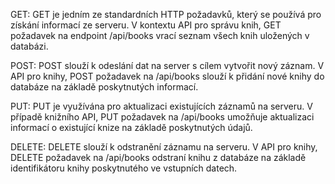 GET: GET je jedním ze standardních HTTP požadavků, který se používá pro získání informací ze serveru. V kontextu API pro správu knih, GET požadavek na endpoint /api/books vrací seznam všech knih uložených v databázi.

POST: POST slouží k odeslání dat na server s cílem vytvořit nový záznam. V API pro knihy, POST požadavek na /api/books slouží k přidání nové knihy do databáze na základě poskytnutých informací.

PUT: PUT je využívána pro aktualizaci existujících záznamů na serveru. V případě knižního API, PUT požadavek na /api/books umožňuje aktualizaci informací o existující knize na základě poskytnutých údajů.

DELETE: DELETE slouží k odstranění záznamu na serveru. V API pro knihy, DELETE požadavek na /api/books odstraní knihu z databáze na základě identifikátoru knihy poskytnutého ve vstupních datech.
